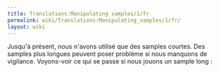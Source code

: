 ```yaml
---
title: Translations:Manipulating samples/1/fr
permalink: wiki/Translations:Manipulating_samples/1/fr/
layout: wiki
---
```


Jusqu'à présent, nous n'avons utilisé que des samples courtes. Des
samples plus longues peuvent poser problème si nous manquons de
vigilance. Voyons-voir ce qui se passe si nous jouons un sample long :

